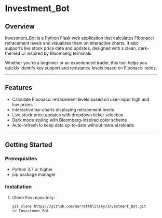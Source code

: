 # Investment_Bot

## Overview
Investment_Bot is a Python Flask web application that calculates Fibonacci retracement levels and visualizes them on interactive charts. It also supports live stock price data and updates, designed with a clean, dark-themed UI inspired by Bloomberg terminals.

Whether you're a beginner or an experienced trader, this tool helps you quickly identify key support and resistance levels based on Fibonacci ratios.

---

## Features
- Calculate Fibonacci retracement levels based on user-input high and low prices
- Interactive bar charts displaying retracement levels
- Live stock price updates with dropdown ticker selection
- Dark mode styling with Bloomberg-inspired color scheme
- Auto-refresh to keep data up-to-date without manual reloads

---

## Getting Started

### Prerequisites
- Python 3.7 or higher
- pip package manager

### Installation
1. Clone this repository:
   ```bash
   git clone https://github.com/GarrettOlitsky/Investment_Bot.git
   cd Investment_Bot
